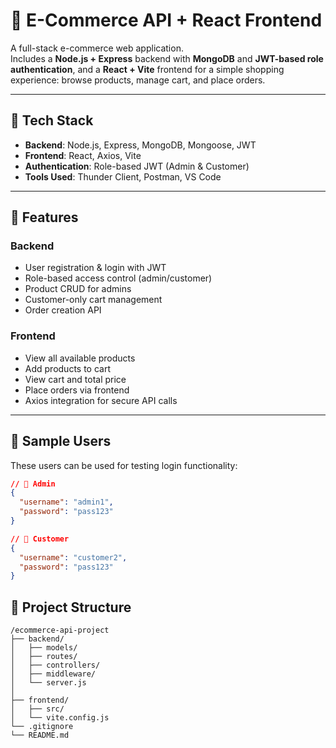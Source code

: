 # 🛒 E-Commerce API + React Frontend

A full-stack e-commerce web application.  
Includes a **Node.js + Express** backend with **MongoDB** and **JWT-based role authentication**, and a **React + Vite** frontend for a simple shopping experience: browse products, manage cart, and place orders.

---

## 🔧 Tech Stack

- **Backend**: Node.js, Express, MongoDB, Mongoose, JWT
- **Frontend**: React, Axios, Vite
- **Authentication**: Role-based JWT (Admin & Customer)
- **Tools Used**: Thunder Client, Postman, VS Code

---

## 🚀 Features

### Backend
- User registration & login with JWT
- Role-based access control (admin/customer)
- Product CRUD for admins
- Customer-only cart management
- Order creation API

### Frontend
- View all available products
- Add products to cart
- View cart and total price
- Place orders via frontend
- Axios integration for secure API calls

---

## 👤 Sample Users

These users can be used for testing login functionality:

```json
// 🔐 Admin
{
  "username": "admin1",
  "password": "pass123"
}

// 👤 Customer
{
  "username": "customer2",
  "password": "pass123"
}
```

## 📁 Project Structure

```
/ecommerce-api-project
├── backend/
│   ├── models/
│   ├── routes/
│   ├── controllers/
│   ├── middleware/
│   └── server.js
│
├── frontend/
│   ├── src/
│   └── vite.config.js
└── .gitignore
└── README.md
```
